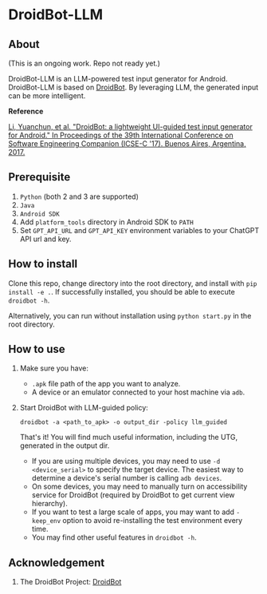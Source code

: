 # DroidBot-LLM

## About

(This is an ongoing work. Repo not ready yet.)

DroidBot-LLM is an LLM-powered test input generator for Android.
DroidBot-LLM is based on [DroidBot](https://github.com/honey/droidbot). By leveraging LLM, the generated input can be more intelligent.

**Reference**

[Li, Yuanchun, et al. "DroidBot: a lightweight UI-guided test input generator for Android." In Proceedings of the 39th International Conference on Software Engineering Companion (ICSE-C '17). Buenos Aires, Argentina, 2017.](http://dl.acm.org/citation.cfm?id=3098352)

## Prerequisite

1. `Python` (both 2 and 3 are supported)
2. `Java`
3. `Android SDK`
4. Add `platform_tools` directory in Android SDK to `PATH`
5. Set `GPT_API_URL` and `GPT_API_KEY` environment variables to your ChatGPT API url and key.

## How to install

Clone this repo, change directory into the root directory, and install with `pip install -e .`. If successfully installed, you should be able to execute `droidbot -h`.

Alternatively, you can run without installation using `python start.py` in the root directory.

## How to use

1. Make sure you have:

    + `.apk` file path of the app you want to analyze.
    + A device or an emulator connected to your host machine via `adb`.

2. Start DroidBot with LLM-guided policy:

    ```
    droidbot -a <path_to_apk> -o output_dir -policy llm_guided
    ```
    That's it! You will find much useful information, including the UTG, generated in the output dir.

    + If you are using multiple devices, you may need to use `-d <device_serial>` to specify the target device. The easiest way to determine a device's serial number is calling `adb devices`.
    + On some devices, you may need to manually turn on accessibility service for DroidBot (required by DroidBot to get current view hierarchy).
    + If you want to test a large scale of apps, you may want to add `-keep_env` option to avoid re-installing the test environment every time.
    + You may find other useful features in `droidbot -h`.

## Acknowledgement

1. The DroidBot Project: [DroidBot](https://github.com/honey/droidbot)

